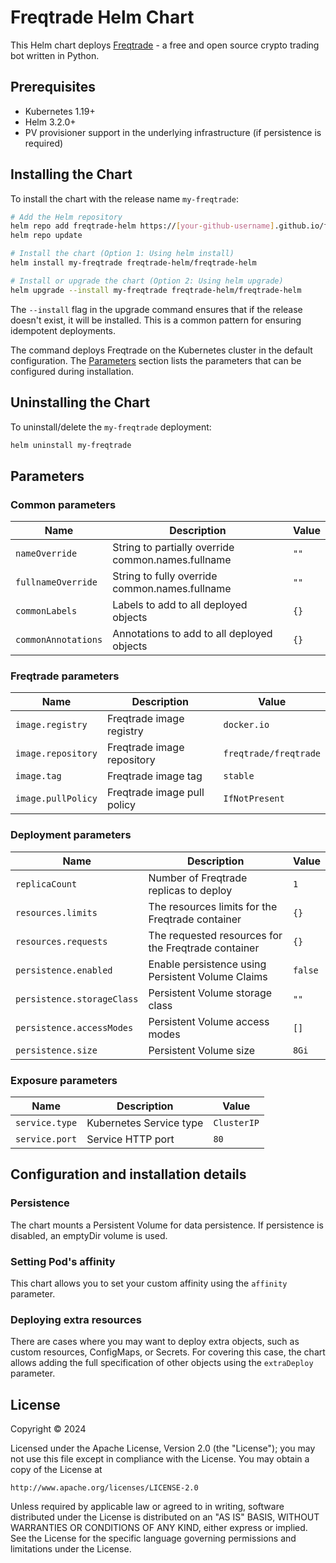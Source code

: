 # Freqtrade Helm Chart

This Helm chart deploys [Freqtrade](https://www.freqtrade.io/) - a free and open source crypto trading bot written in Python.

## Prerequisites

- Kubernetes 1.19+
- Helm 3.2.0+
- PV provisioner support in the underlying infrastructure (if persistence is required)

## Installing the Chart

To install the chart with the release name `my-freqtrade`:

```bash
# Add the Helm repository
helm repo add freqtrade-helm https://[your-github-username].github.io/freqtrade-helm
helm repo update

# Install the chart (Option 1: Using helm install)
helm install my-freqtrade freqtrade-helm/freqtrade-helm

# Install or upgrade the chart (Option 2: Using helm upgrade)
helm upgrade --install my-freqtrade freqtrade-helm/freqtrade-helm
```

The `--install` flag in the upgrade command ensures that if the release doesn't exist, it will be installed. This is a common pattern for ensuring idempotent deployments.

The command deploys Freqtrade on the Kubernetes cluster in the default configuration. The [Parameters](#parameters) section lists the parameters that can be configured during installation.

## Uninstalling the Chart

To uninstall/delete the `my-freqtrade` deployment:

```bash
helm uninstall my-freqtrade
```

## Parameters

### Common parameters

| Name                | Description                                        | Value           |
|---------------------|----------------------------------------------------|-----------------|
| `nameOverride`      | String to partially override common.names.fullname | `""`            |
| `fullnameOverride`  | String to fully override common.names.fullname     | `""`            |
| `commonLabels`      | Labels to add to all deployed objects              | `{}`            |
| `commonAnnotations` | Annotations to add to all deployed objects         | `{}`            |

### Freqtrade parameters

| Name                | Description                                        | Value           |
|---------------------|----------------------------------------------------|-----------------|
| `image.registry`    | Freqtrade image registry                          | `docker.io`     |
| `image.repository`  | Freqtrade image repository                        | `freqtrade/freqtrade` |
| `image.tag`         | Freqtrade image tag                               | `stable`        |
| `image.pullPolicy`  | Freqtrade image pull policy                       | `IfNotPresent`  |

### Deployment parameters

| Name                       | Description                                                                               | Value           |
|----------------------------|-------------------------------------------------------------------------------------------|-----------------|
| `replicaCount`             | Number of Freqtrade replicas to deploy                                                   | `1`             |
| `resources.limits`         | The resources limits for the Freqtrade container                                         | `{}`            |
| `resources.requests`       | The requested resources for the Freqtrade container                                       | `{}`            |
| `persistence.enabled`      | Enable persistence using Persistent Volume Claims                                         | `false`         |
| `persistence.storageClass` | Persistent Volume storage class                                                           | `""`            |
| `persistence.accessModes`  | Persistent Volume access modes                                                            | `[]`            |
| `persistence.size`         | Persistent Volume size                                                                    | `8Gi`           |

### Exposure parameters

| Name                       | Description                                                                               | Value           |
|----------------------------|-------------------------------------------------------------------------------------------|-----------------|
| `service.type`             | Kubernetes Service type                                                                   | `ClusterIP`     |
| `service.port`             | Service HTTP port                                                                         | `80`            |

## Configuration and installation details

### Persistence

The chart mounts a Persistent Volume for data persistence. If persistence is disabled, an emptyDir volume is used.

### Setting Pod's affinity

This chart allows you to set your custom affinity using the `affinity` parameter.

### Deploying extra resources

There are cases where you may want to deploy extra objects, such as custom resources, ConfigMaps, or Secrets. For covering this case, the chart allows adding the full specification of other objects using the `extraDeploy` parameter.

## License

Copyright &copy; 2024

Licensed under the Apache License, Version 2.0 (the "License");
you may not use this file except in compliance with the License.
You may obtain a copy of the License at

    http://www.apache.org/licenses/LICENSE-2.0

Unless required by applicable law or agreed to in writing, software
distributed under the License is distributed on an "AS IS" BASIS,
WITHOUT WARRANTIES OR CONDITIONS OF ANY KIND, either express or implied.
See the License for the specific language governing permissions and
limitations under the License.